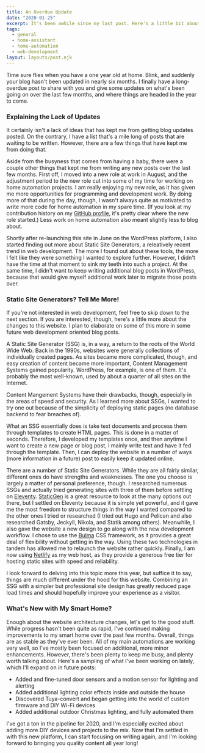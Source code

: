 ```yaml
---
title: An Overdue Update
date: "2020-01-25"
excerpt: It's been awhile since my last post. Here's a little bit about what I've been up to over the last few months, and what's in store for 2020.
tags:
  - general
  - home-assistant
  - home-automation
  - web-development
layout: layouts/post.njk
---
```


Time sure flies when you have a one year old at home. Blink, and suddenly your blog hasn't been updated in nearly six months. I finally have a long-overdue post to share with you and give some updates on what's been going on over the last few months, and where things are headed in the year to come.

### Explaining the Lack of Updates

It certainly isn't a lack of ideas that has kept me from getting blog updates posted. On the contrary, I have a list that's a mile long of posts that are waiting to be written. However, there are a few things that have kept me from doing that.

Aside from the busyness that comes from having a baby, there were a couple other things that kept me from writing any new posts over the last few months. First off, I moved into a new role at work in August, and the adjustment period to the new role cut into some of my time for working on home automation projects. I am really enjoying my new role, as it has given me more opportunities for programming and development work. By doing more of that during the day, though, I wasn't always quite as motivated to write more code for home automation in my spare time. (If you look at my contribution history on my [GitHub profile](https://github.com/apop880), it's pretty clear where the new role started.) Less work on home automation also meant slightly less to blog about.

Shortly after re-launching this site in June on the WordPress platform, I also started finding out more about Static Site Generators, a releatively recent trend in web development. The more I found out about these tools, the more I felt like they were something I wanted to explore further. However, I didn't have the time at that moment to sink my teeth into such a project. At the same time, I didn't want to keep writing additional blog posts in WordPress, because that would give myself additional work later to migrate those posts over.

### Static Site Generators? Tell Me More!

If you're not interested in web development, feel free to skip down to the next section. If you are interested, though, here's a little more about the changes to this website. I plan to elaborate on some of this more in some future web development oriented blog posts.

A Static Site Generator (SSG) is, in a way, a return to the roots of the World Wide Web. Back in the 1990s, websites were generally collections of individually created pages. As sites became more complicated, though, and easy creation of content became more important, Content Management Systems gained popularity. WordPress, for example, is one of them. It's probably the most well-known, used by about a quarter of all sites on the Internet.

Content Mangement Systems have their drawbacks, though, especially in the areas of speed and security. As I learned more about SSGs, I wanted to try one out because of the simplicity of deploying static pages (no database backend to fear breaches of).

What an SSG essentially does is take text documents and process them through templates to create HTML pages. This is done in a matter of seconds. Therefore, I developed my templates once, and then anytime I want to create a new page or blog post, I mainly write text and have it fed through the template. Then, I can deploy the website in a number of ways (more information in a future) post to easily keep it updated online.

There are a number of Static Site Generators. While they are all fairly similar, different ones do have strengths and weaknesses. The one you choose is largely a matter of personal preference, though. I researched numerous SSGs and actually tried generating sites with three of them before settling on [Eleventy](https://11ty.dev). [StaticGen](https://staticgen.com) is a great resource to look at the many options out there, but I settled on Eleventy because it is simple yet powerful, and it gave me the most freedom to structure things in the way I wanted compared to the other ones I tried or researched (I tried out Hugo and Pelican and also researched Gatsby, Jeckyll, Nikola, and Statik among others). Meanwhile, I also gave the website a new design to go along with the new development workflow. I chose to use the [Bulma](https://bulma.io) CSS framework, as it provides a great deal of flexibility without getting in the way. Using these two technologies in tandem has allowed me to relaunch the website rather quickly. Finally, I am now using [Netlify](https://netlify.com) as my web host, as they provide a generous free tier for hosting static sites with speed and reliability.

I look forward to delving into this topic more this year, but suffice it to say, things are much different under the hood for this website. Combining an SSG with a simpler but professional site design has greatly reduced page load times and should hopefully improve your experience as a visitor.

### What's New with My Smart Home?

Enough about the website architecture changes, let's get to the good stuff. While progress hasn't been quite as rapid, I've continued making improvements to my smart home over the past few months. Overall, things are as stable as they've ever been. All of my main automations are working very well, so I've mostly been focused on additional, more minor enhancements. However, there's been plenty to keep me busy, and plenty worth talking about. Here's a sampling of what I've been working on lately, which I'll expand on in future posts:

* Added and fine-tuned door sensors and a motion sensor for lighting and alerting
* Added additional lighting color effects inside and outside the house
* Discovered Tuya-convert and began getting into the world of custom firmware and DIY Wi-Fi devices
* Added additional outdoor Christmas lighting, and fully automated them

I've got a ton in the pipeline for 2020, and I'm especially excited about adding more DIY devices and projects to the mix. Now that I'm settled in with this new platform, I can start focusing on writing again, and I'm looking forward to bringing you quality content all year long!